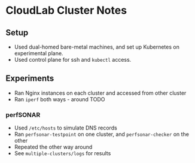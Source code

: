 # CloudLab Cluster Notes

## Setup

* Used dual-homed bare-metal machines, and set up Kubernetes on experimental plane.
* Used control plane for ssh and `kubectl` access.


## Experiments

* Ran Nginx instances on each cluster and accessed from other cluster
* Ran `iperf` both ways - around TODO


### perfSONAR

* Used `/etc/hosts` to simulate DNS records
* Ran `perfsonar-testpoint` on one cluster, and `perfsonar-checker` on the other
* Repeated the other way around
* See `multiple-clusters/logs` for results


